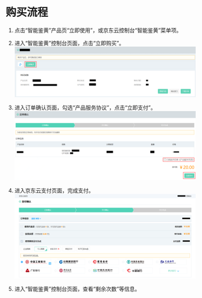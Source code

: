 # 购买流程



1.	点击“智能鉴黄”产品页“立即使用”，或京东云控制台“智能鉴黄”菜单项。


2.	进入“智能鉴黄”控制台页面，点击“立即购买”。
 ![1.png](../../../../image/AI-and-Machine-Learning/share-picture/1.png)

3.	进入订单确认页面，勾选“产品服务协议”，点击“立即支付”。
  ![2.png](../../../../image/AI-and-Machine-Learning/share-picture/2.png)

4.	进入京东云支付页面，完成支付。
  ![3.png](../../../../image/AI-and-Machine-Learning/share-picture/3.png)

5.	进入“智能鉴黄”控制台页面，查看“剩余次数”等信息。

